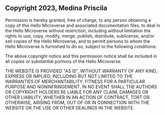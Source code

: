 ## Copyright 2023, Medina Priscila

Permission is hereby granted, free of charge, to any person obtaining a copy of this Hello Microverse and associated documentation files, to deal in the Hello Microverse without restriction, including without limitation the rights to use, copy, modify, merge, publish, distribute, sublicense, and/or sell copies of the Hello Microverse, and to permit persons to whom the Hello Microverse is furnished to do so, subject to the following conditions:

The above copyright notice and this permission notice shall be included in all copies or substantial portions of the Hello Microverse.

THE WEBSITE IS PROVIDED "AS IS", WITHOUT WARRANTY OF ANY KIND, EXPRESS OR IMPLIED, INCLUDING BUT NOT LIMITED TO THE WARRANTIES OF MERCHANTABILITY, FITNESS FOR A PARTICULAR PURPOSE AND NONINFRINGEMENT. IN NO EVENT SHALL THE AUTHORS OR COPYRIGHT HOLDERS BE LIABLE FOR ANY CLAIM, DAMAGES OR OTHER LIABILITY, WHETHER IN AN ACTION OF CONTRACT, TORT OR OTHERWISE, ARISING FROM, OUT OF OR IN CONNECTION WITH THE WEBSITE OR THE USE OR OTHER DEALINGS IN THE WEBSITE.